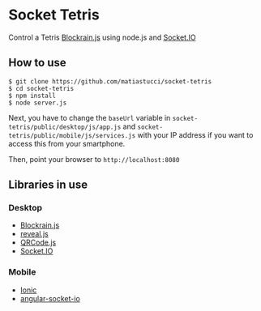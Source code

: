 # Socket Tetris

Control a Tetris [Blockrain.js](https://github.com/Aerolab/blockrain.js) using node.js and [Socket.IO](http://socket.io)

## How to use

```
$ git clone https://github.com/matiastucci/socket-tetris
$ cd socket-tetris
$ npm install
$ node server.js
```

Next, you have to change the `baseUrl` variable in `socket-tetris/public/desktop/js/app.js` and `socket-tetris/public/mobile/js/services.js` with your IP address if you want to access this from your smartphone.

Then, point your browser to `http://localhost:8080`

## Libraries in use
### Desktop

* [Blockrain.js](https://github.com/Aerolab/blockrain.js)
* [reveal.js](http://lab.hakim.se/reveal-js)
* [QRCode.js](http://davidshimjs.github.io/qrcodejs)
* [Socket.IO](http://socket.io)

### Mobile

* [Ionic](http://ionicframework.com)
* [angular-socket-io](https://github.com/btford/angular-socket-io)